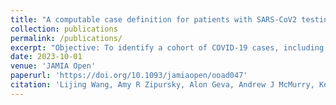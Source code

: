 ```yaml
---
title: "A computable case definition for patients with SARS-CoV2 testing that occurred outside the hospital"
collection: publications
permalink: /publications/
excerpt: "Objective: To identify a cohort of COVID-19 cases, including when evidence of virus positivity was only mentioned in the clinical text, not in structured laboratory data in the electronic health record (EHR)."
date: 2023-10-01
venue: 'JAMIA Open'
paperurl: 'https://doi.org/10.1093/jamiaopen/ooad047'
citation: 'Lijing Wang, Amy R Zipursky, Alon Geva, Andrew J McMurry, Kenneth D Mandl, Timothy A Miller, A computable case definition for patients with SARS-CoV2 testing that occurred outside the hospital, JAMIA Open, Volume 6, Issue 3, October 2023, ooad047, https://doi.org/10.1093/jamiaopen/ooad047'
---
```

